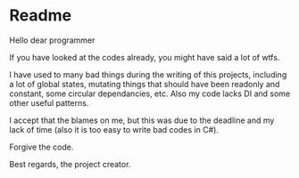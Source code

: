 ﻿# Readme

Hello dear programmer

If you have looked at the codes already, you might have said a lot of wtfs.

I have used to many bad things during the writing of this projects, including a lot of global states, 
mutating things that should have been readonly and constant, some circular dependancies, etc. Also my code
lacks DI and some other useful patterns.

I accept that the blames on me, but this was due to the deadline and my lack of time (also it is too easy to write
bad codes in C#).

Forgive the code.

Best regards, the project creator.